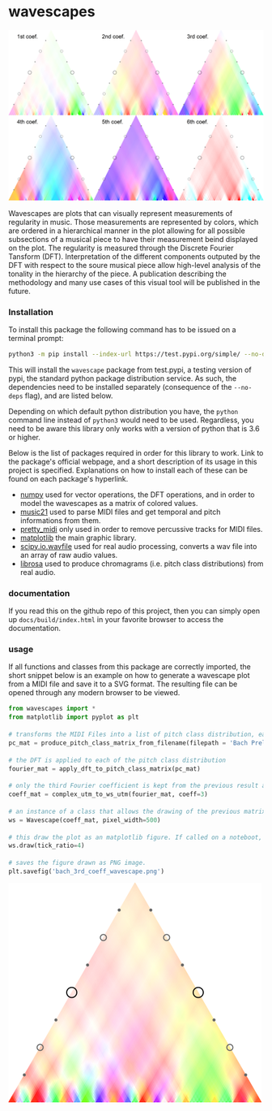 # wavescapes

![All possible wavescapes that can be produced from Chopin's Prelude in A minor](img/ChopinPreludeAMinorAllCoeffs.png)


Wavescapes are plots that can visually represent measurements of regularity in music. Those measurements are represented by colors, which are ordered in a hierarchical manner in the plot allowing for all possible subsections of a musical piece to have their measurement beind displayed on the plot. The regularity is measured through the Discrete Fourier Tansform (DFT). Interpretation of the different components outputed by the DFT with respect to the soure musical piece allow high-level analysis of the tonality in the hierarchy of the piece. A publication describing the methodology and many use cases of this visual tool will be published in the future.


### Installation

To install this package the following command has to be issued on a terminal prompt:

```bash
python3 -m pip install --index-url https://test.pypi.org/simple/ --no-deps wavescape-viaccoz
```

This will install the `wavescape` package from test.pypi, a testing version of pypi, the standard python package distribution service. As such, the dependencies need to be installed separately (consequence of the `--no-deps` flag), and are listed below.


Depending on which default python distribution you have, the `python` command line instead of `python3` would need to be used. Regardless, you need to be aware this library only works with a version of python that is 3.6 or higher.

Below is the list of packages required in order for this library to work. Link to the package's official webpage, and a short description of its usage in this project is specified. Explanations on how to install each of these can be found on each package's hyperlink.

* [numpy](https://numpy.org/) used for vector operations, the DFT operations, and in order to model the wavescapes as a matrix of colored values. 
* [music21](https://web.mit.edu/music21/) used to parse MIDI files and get temporal and pitch informations from them.
* [pretty_midi](https://github.com/craffel/pretty-midi) only used in order to remove percussive tracks for MIDI files.
* [matplotlib](https://matplotlib.org/) the main graphic library. 
* [scipy.io.wavfile](https://kite.com/python/docs/scipy.io.wavfile) used for real audio processing, converts a wav file into an array of raw audio values.
* [librosa](https://librosa.github.io/librosa/) used to produce chromagrams (i.e. pitch class distributions) from real audio.


### documentation
If you read this on the github repo of this project, then you can simply open up `docs/build/index.html` in your favorite browser to access the documentation. 


### usage
If all functions and classes from this package are correctly imported, the short snippet below is an example on how to generate a wavescape plot from a MIDI file and save it to a SVG format. The resulting file can be opened through any modern browser to be viewed.

```python
from wavescapes import *
from matplotlib import pyplot as plt

# transforms the MIDI Files into a list of pitch class distribution, each corresponding to a slice of one quarter note from the file.
pc_mat = produce_pitch_class_matrix_from_filename(filepath = 'Bach Prelude in C Major (BWV 846).mid', aw_size = 1.)

# the DFT is applied to each of the pitch class distribution
fourier_mat = apply_dft_to_pitch_class_matrix(pc_mat)

# only the third Fourier coefficient is kept from the previous result and the matrix holding all color coded measurement is built
coeff_mat = complex_utm_to_ws_utm(fourier_mat, coeff=3)

# an instance of a class that allows the drawing of the previous matrix of colors is produced with the resolution being indicated as 500 pixels in width.
ws = Wavescape(coeff_mat, pixel_width=500)

# this draw the plot as an matplotlib figure. If called on a noteboot, this will display the figure at the end of the cell.
ws.draw(tick_ratio=4)

# saves the figure drawn as PNG image.
plt.savefig('bach_3rd_coeff_wavescape.png')
```


![For the prelude in C Major, this would be the image outputted by the code snippet above.](img/bach_3rd_coeff_wavescape.png)